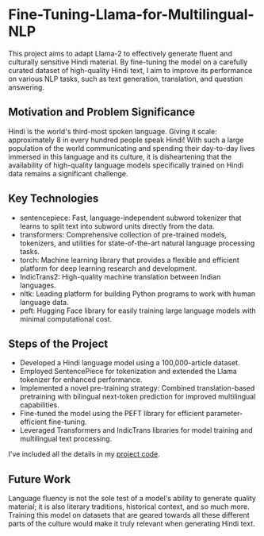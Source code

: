 # Fine-Tuning-Llama-for-Multilingual-NLP

This project aims to adapt Llama-2 to effectively generate fluent and culturally sensitive Hindi material. By fine-tuning the model on a carefully curated dataset of high-quality Hindi text, I aim to improve its performance on various NLP tasks, such as text generation, translation, and question answering.

## Motivation and Problem Significance

Hindi is the world's third-most spoken language. Giving it scale: approximately 8 in every hundred people speak Hindi! With such a large population of the world communicating and spending their day-to-day lives immersed in this language and its culture, it is disheartening that the availability of high-quality language models specifically trained on Hindi data remains a significant challenge.

## Key Technologies
* sentencepiece: Fast, language-independent subword tokenizer that learns to split text into subword units directly from the data.
* transformers: Comprehensive collection of pre-trained models, tokenizers, and utilities for state-of-the-art natural language processing tasks.
* torch: Machine learning library that provides a flexible and efficient platform for deep learning research and development.
* IndicTrans2: High-quality machine translation between Indian languages.
* nltk: Leading platform for building Python programs to work with human language data.
* peft: Hugging Face library for easily training large language models with minimal computational cost.

## Steps of the Project
* Developed a Hindi language model using a 100,000-article dataset.
* Employed SentencePiece for tokenization and extended the Llama tokenizer for enhanced performance.
* Implemented a novel pre-training strategy: Combined translation-based pretraining with bilingual next-token prediction for improved multilingual capabilities.
* Fine-tuned the model using the PEFT library for efficient parameter-efficient fine-tuning.
* Leveraged Transformers and IndicTrans libraries for model training and multilingual text processing.

I've included all the details in my [project code](https://github.com/ynadge/Fine-Tuning-Llama-for-Multilingual-NLP/blob/main/Lamma_2_Hindi_Finetuned.ipynb).

## Future Work
Language fluency is not the sole test of a model's ability to generate quality material; it is also literary traditions, historical context, and so much more. Training this model on datasets that are geared towards all these different parts of the culture would make it truly relevant when generating Hindi text.
